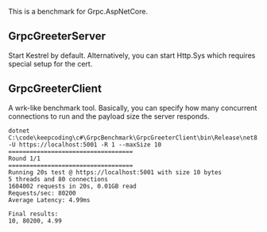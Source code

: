 This is a benchmark for Grpc.AspNetCore.

## GrpcGreeterServer
Start Kestrel by default. Alternatively, you can start Http.Sys which requires special setup for the cert.

## GrpcGreeterClient
A wrk-like benchmark tool. Basically, you can specify how many concurrent connections to run and the payload size the server responds.

```
dotnet C:\code\keepcoding\c#\GrpcBenchmark\GrpcGreeterClient\bin\Release\net8.0\GrpcGreeterClient.dll -U https://localhost:5001 -R 1 --maxSize 10
===================================
Round 1/1
===================================
Running 20s test @ https://localhost:5001 with size 10 bytes
5 threads and 80 connections
1604002 requests in 20s, 0.01GB read
Requests/sec: 80200
Average Latency: 4.99ms

Final results:
10, 80200, 4.99
```
